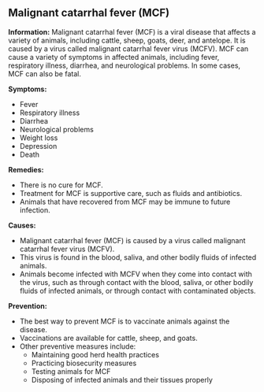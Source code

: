 ## Malignant catarrhal fever (MCF)

**Information:** Malignant catarrhal fever (MCF) is a viral disease that affects a variety of animals, including cattle, sheep, goats, deer, and antelope. It is caused by a virus called malignant catarrhal fever virus (MCFV). MCF can cause a variety of symptoms in affected animals, including fever, respiratory illness, diarrhea, and neurological problems. In some cases, MCF can also be fatal.

**Symptoms:**

* Fever
* Respiratory illness
* Diarrhea
* Neurological problems
* Weight loss
* Depression
* Death

**Remedies:**

* There is no cure for MCF.
* Treatment for MCF is supportive care, such as fluids and antibiotics.
* Animals that have recovered from MCF may be immune to future infection.

**Causes:**

* Malignant catarrhal fever (MCF) is caused by a virus called malignant catarrhal fever virus (MCFV).
* This virus is found in the blood, saliva, and other bodily fluids of infected animals.
* Animals become infected with MCFV when they come into contact with the virus, such as through contact with the blood, saliva, or other bodily fluids of infected animals, or through contact with contaminated objects.

**Prevention:**

* The best way to prevent MCF is to vaccinate animals against the disease.
* Vaccinations are available for cattle, sheep, and goats.
* Other preventive measures include:
    * Maintaining good herd health practices
    * Practicing biosecurity measures
    * Testing animals for MCF
    * Disposing of infected animals and their tissues properly
